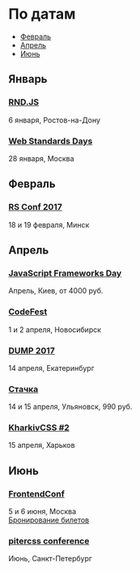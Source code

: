 # По датам

- [Февраль](#Февраль)
- [Апрель](#Апрель)
- [Июнь](#Июнь)

## Январь

### [RND.JS](https://it61.info/events/2017-01-06-rnd-js-06-01-17-108)

6 января, Ростов-на-Дону

### [Web Standards Days](https://wsd.events/2017/01/28/)

28 января, Москва

## Февраль

### [RS Conf 2017](https://2017.conf.rollingscopes.com/index.html)

18 и 19 февраля, Минск

## Апрель

### [JavaScript Frameworks Day](http://frameworksdays.com/event/js-frameworks-day-2017)

Апрель, Киев, от 4000 руб.

### [CodeFest](http://2017.codefest.ru/)

1 и 2 апреля, Новосибирск

### [DUMP 2017](http://dump-conf.ru/)

14 апреля, Екатеринбург

### [Стачка](http://nastachku.ru)

14 и 15 апреля, Ульяновск, 990 руб.

### [KharkivCSS #2](http://kharkivcss.org)

15 апреля, Харьков

## Июнь

### [FrontendConf](http://frontendconf.ru/)

5 и 6 июня, Москва  
[Бронирование билетов](http://conf.ontico.ru/conference/join/frontend_conf_2017.html)

### [pitercss conference](https://pitercss.com/)

Июнь, Санкт-Петербург